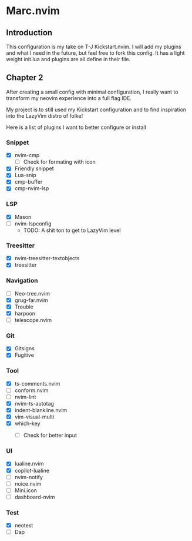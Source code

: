 # Marc.nvim
## Introduction
This configuration is my take on T-J Kickstart.nvim. I will add my plugins and what I need in the future, but feel free to fork this config. It has a light weight init.lua and plugins are all define in their file. 

## Chapter 2 
After creating a small config with minimal configuration, I really want to transform my neovim experience into a full flag IDE.

My project is to still used my Kickstart configuration and to find inspiration into the LazyVim distro of folke!

Here is a list of plugins I want to better configure or install

### Snippet
- [x] nvim-cmp 
  - [ ] Check for formating with icon
- [X] Friendly snippet 
- [X] Lua-snip
- [X] cmp-buffer
- [X] cmp-nvim-lsp

### LSP
- [X] Mason
- [ ] nvim-lspconfig
  - TODO: A shit ton to get to LazyVim level

### Treesitter
- [X] nvim-treesitter-textobjects
- [X] treesitter

### Navigation
- [ ] Neo-tree.nvim
- [X] grug-far.nvim
- [X] Trouble
- [X] harpoon
- [ ] telescope.nvim

### Git
- [X] Gitsigns
- [X] Fugitive

### Tool
- [X] ts-comments.nvim
- [ ] conform.nvim
- [ ] nvim-lint
- [X] nvim-ts-autotag
- [X] indent-blankline.nvim
- [X] vim-visual-multi 
- [X] which-key
   - [ ] Check for better input


### UI
- [X] lualine.nvim
- [X] copilot-lualine
- [ ] nvim-notify
- [ ] noice.nvim
- [ ] Mini.icon
- [ ] dashboard-nvim

### Test
- [X] neotest
- [ ] Dap
